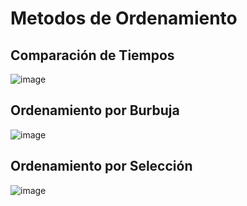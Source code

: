 # Metodos de Ordenamiento

## Comparación de Tiempos
![image](https://github.com/user-attachments/assets/b7ab001f-56e4-47e7-9cbb-b1362cd88a15)

## Ordenamiento por Burbuja
![image](https://github.com/user-attachments/assets/7df558eb-7b0f-4b1b-9ef5-eb099df900fc)

## Ordenamiento por Selección
![image](https://github.com/user-attachments/assets/f061fff3-7995-4062-b34a-64d1fbd7a9d3)

